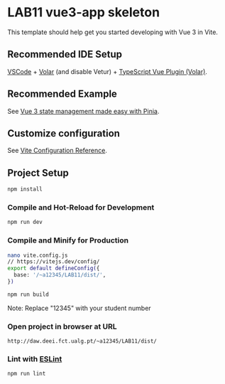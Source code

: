 # LAB11 vue3-app skeleton

This template should help get you started developing with Vue 3 in Vite.

## Recommended IDE Setup

[VSCode](https://code.visualstudio.com/) + [Volar](https://marketplace.visualstudio.com/items?itemName=Vue.volar) (and disable Vetur) + [TypeScript Vue Plugin (Volar)](https://marketplace.visualstudio.com/items?itemName=Vue.vscode-typescript-vue-plugin).

## Recommended Example

See [Vue 3 state management made easy with Pinia](https://blog.logrocket.com/complex-vue-3-state-management-pinia/#pinia-vs-vuex).


## Customize configuration

See [Vite Configuration Reference](https://vitejs.dev/config/).

## Project Setup

```sh
npm install
```

### Compile and Hot-Reload for Development

```sh
npm run dev
```

### Compile and Minify for Production

```sh
nano vite.config.js
// https://vitejs.dev/config/
export default defineConfig({
  base: '/~a12345/LAB11/dist/',
})

npm run build
```
Note: Replace "12345" with your student number

### Open project in browser at URL
```
http://daw.deei.fct.ualg.pt/~a12345/LAB11/dist/
```

### Lint with [ESLint](https://eslint.org/)

```sh
npm run lint
```

